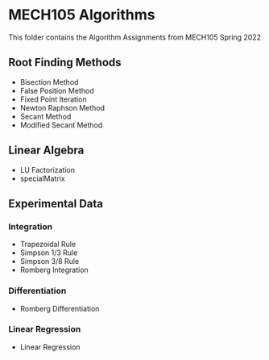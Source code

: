 # MECH105 Algorithms
This folder contains the Algorithm Assignments from MECH105 Spring 2022

## Root Finding Methods
* Bisection Method
* False Position Method
* Fixed Point Iteration
* Newton Raphson Method
* Secant Method
* Modified Secant Method

## Linear Algebra
* LU Factorization
* specialMatrix

## Experimental Data
### Integration
* Trapezoidal Rule
* Simpson 1/3 Rule
* Simpson 3/8 Rule
* Romberg Integration

### Differentiation
* Romberg Differentiation

### Linear Regression
* Linear Regression

